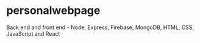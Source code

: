 # personalwebpage
Back end and front end - Node, Express, Firebase, MongoDB, HTML, CSS, JavaScript and React
